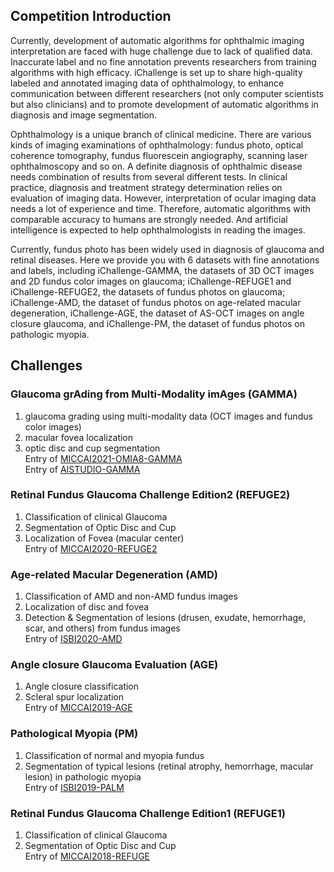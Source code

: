 ## Competition Introduction

Currently, development of automatic algorithms for ophthalmic imaging interpretation are faced with huge challenge due to lack of qualified data. Inaccurate label and no fine annotation prevents researchers from training algorithms with high efficacy. iChallenge is set up to share high-quality labeled and annotated imaging data of ophthalmology, to enhance communication between different researchers (not only computer scientists but also clinicians) and to promote development of automatic algorithms in diagnosis and image segmentation.

Ophthalmology is a unique branch of clinical medicine. There are various kinds of imaging examinations of ophthalmology: fundus photo, optical coherence tomography, fundus fluorescein angiography, scanning laser ophthalmoscopy and so on. A definite diagnosis of ophthalmic disease needs combination of results from several different tests. In clinical practice, diagnosis and treatment strategy determination relies on evaluation of imaging data. However, interpretation of ocular imaging data needs a lot of experience and time. Therefore, automatic algorithms with comparable accuracy to humans are strongly needed. And artificial intelligence is expected to help ophthalmologists in reading the images.

Currently, fundus photo has been widely used in diagnosis of glaucoma and retinal diseases. Here we provide you with 6 datasets with fine annotations and labels, including iChallenge-GAMMA, the datasets of 3D OCT images and 2D fundus color images on glaucoma; iChallenge-REFUGE1 and iChallenge-REFUGE2, the datasets of fundus photos on glaucoma; iChallenge-AMD, the dataset of fundus photos on age-related macular degeneration, iChallenge-AGE, the dataset of AS-OCT images on angle closure glaucoma, and iChallenge-PM, the dataset of fundus photos on pathologic myopia.

## Challenges

### Glaucoma grAding from Multi-Modality imAges (GAMMA)  
1. glaucoma grading using multi-modality data (OCT images and fundus color images)
2. macular fovea localization
3. optic disc and cup segmentation   
Entry of [MICCAI2021-OMIA8-GAMMA](https://gamma.grand-challenge.org/Home/)  
Entry of [AISTUDIO-GAMMA](https://aistudio.baidu.com/aistudio/competition/detail/90) 


### Retinal Fundus Glaucoma  Challenge  Edition2 (REFUGE2)  
1. Classification of clinical Glaucoma
2. Segmentation of Optic Disc and Cup
3. Localization of Fovea (macular center)  
Entry of [MICCAI2020-REFUGE2](https://refuge.grand-challenge.org/Home2020/)  


### Age-related Macular Degeneration (AMD)  
1. Classification of AMD and non-AMD fundus images
2. Localization of disc and fovea
3. Detection & Segmentation of lesions (drusen, exudate, hemorrhage, scar, and others) from fundus images  
Entry of [ISBI2020-AMD](https://amd.grand-challenge.org/)

### Angle closure Glaucoma Evaluation (AGE)  
1. Angle closure classification
2. Scleral spur localization        
Entry of [MICCAI2019-AGE](https://age.grand-challenge.org/) 
     
    
### Pathological Myopia (PM)  
1. Classification of normal and myopia fundus
2. Segmentation of typical lesions (retinal atrophy, hemorrhage, macular lesion) in pathologic myopia  
Entry of [ISBI2019-PALM](https://palm.grand-challenge.org/)   


### Retinal Fundus Glaucoma  Challenge  Edition1 (REFUGE1)  
1. Classification of clinical Glaucoma
2. Segmentation of Optic Disc and Cup  
Entry of [MICCAI2018-REFUGE](https://refuge.grand-challenge.org/REFUGE2018/)  
